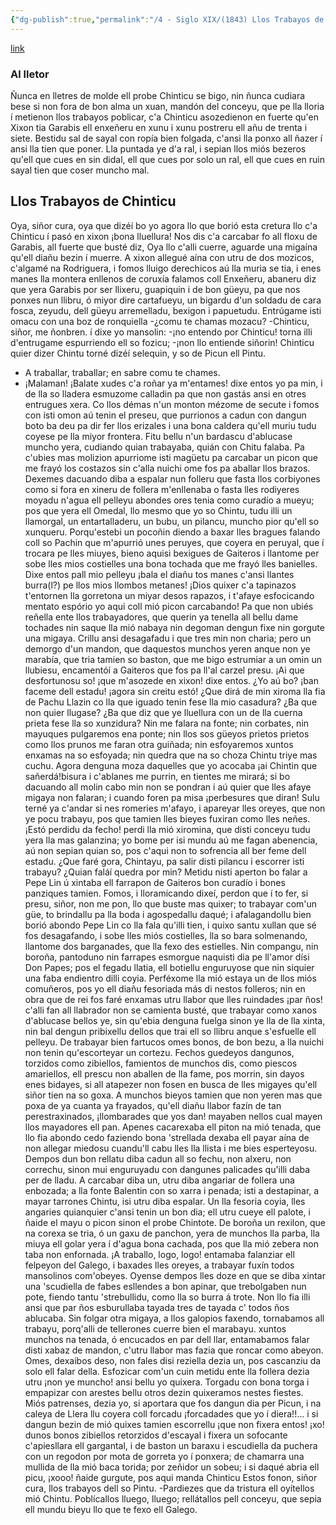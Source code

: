 ```yaml
---
{"dg-publish":true,"permalink":"/4 - Siglo XIX/(1843) Llos Trabayos de Chinticu/","tags":["#Siglo_19","a1843","central","Juan_Junquera_Huergo","escrito","Gijón","poema"]}
---
```


[link](https://bibliotecavirtual.asturias.es/i18n/consulta/registro.cmd?id=1489)

### Al lletor

Ñunca en lletres de molde
ell probe Chinticu se bigo,
nin ñunca cudiara bese
si non fora de bon alma
un xuan, mandón del conceyu,
que pe lla lloria í metienon
llos trabayos poblicar,
c'a Chinticu asozedienon
en fuerte qu'en Xixon tia
Garabis ell enxeñeru
en xunu i xunu postreru
ell añu de trenta i siete.
Bestidu sal de sayal
con ropía bien folgada,
c'ansi lla ponxo all ñazer
í ansi lla tien que poner.
Lla puntada ye d'a ral,
i sepian llos miós bezeros
qu'ell que cues en sin didal,
ell que cues por solo un ral,
ell que cues en ruin sayal
tien que coser muncho mal.

## Llos Trabayos de Chinticu

Oya, siñor cura, oya
que dizéí bo yo agora
llo que borió esta cretura
llo c'a Chinticu í pasó
en xixon ¡bona lluellura!
Nos dis c'a carcabar fo
all floxu de Garabis,
all fuerte que busté diz,
Oya llo c'alli cuerre,
aguarde una migaína
qu'ell diañu bezin í muerre.
A xixon allegué aína
con utru de dos mozicos,
c'algamé na Rodriguera,
i fomos lluigo derechicos
aú lla muria se tia,
i enes manes lla montera
enllenos de coruxía
falamos coll Enxeñeru,
abaneru diz que yera
Garabis por ser llixeru,
guapiquin i de bon güeyu,
pa que nos ponxes nun llibru,
ó miyor dire cartafueyu,
un bigardu d'un soldadu
de cara fosca, zeyudu,
dell güeyu arremelladu,
bexigon i papuetudu.
Entrúgame isti omacu
con una boz de ronquiella
-¿comu te chamas mozacu?
-Chinticu, siñor, me ñonbren.
í dixe yo mansolin:
-¡no entendo por Chinticu!
torna illi d'entrugame
espurriendo ell so fozicu;
-¡non llo entiende siñorin!
Chinticu quier dizer Chintu
torné dizéí selequin,
y so de Picun ell Pintu.
- A traballar, traballar;
en sabre comu te chames.
- ¡Malaman! ¡Balate xudes
c'a roñar ya m'entames!
dixe entos yo pa min,
i de lla so lladera
esmuzome calladin
pa que non gastás ansi
en otres entrugues xera.
Co llos démas n'un monton
mézome de secute
i fomos con isti omon
aú tenin el preseu,
que purrionos a cadun
con dangun boto ba deu
pa dir fer llos erizales
i una bona caldera
qu'ell muriu tudu coyese
pe lla miyor frontera.
Fitu bellu n'un bardascu
d'ablucase muncho yera,
cudiando quian trabayaba,
quián con Chitu falaba.
Pa c'ubies mas molizion
apurriome isti magüetu
pa carcabar un picon
que me frayó los costazos
sin c'alla nuichi ome
fos pa aballar llos brazos.
Dexemes dacuando diba
a espalar nun folleru
que fasta llos corbiyones
como si fora en xineru
de follera m'enllenaba
o fasta lles rodiyeres
moyadu n'agua ell pelleyu
abondes ores tenia
como curadío a mueyu;
pos que yera ell Omedal,
llo mesmo que yo so Chintu,
tudu illi un llamorgal,
un entartalladeru,
un bubu, un pilancu,
muncho pior qu'ell so xunqueru.
Porqu'estebi un pocoñin
diendo a baxar lles bragues
falando coll so Pachin
que m'apurrió unes peruyes,
que coyera en peruyal,
que í trocara pe lles miuyes,
bieno aquisi bexigues
de Gaiteros i llantome
per sobe lles mios costielles
una bona tochada
que me frayó lles banielles.
Dixe entos pall mio pelleyu
¡bala el diañu tos manes
c'ansi llantes burra(l?)
pe llos mios llombos metanes!
¡Dios quixer c'a tapinazos
t'entornen lla gorretona
un miyar desos rapazos,
i t'afaye esfocicando
mentato espório yo aqui
coll mió picon carcabando!
Pa que non ubiés reñella
ente llos trabayadores,
que querin ya tenella
all bellu dame tochades
nin saque lla mió nabaya
nin degoman dengun fixe
nin gorgute una migaya.
Crillu ansi desagafadu
i que tres min non charia;
pero un demorgo d'un mandon,
que daquestos munchos yeren
anque non ye marabía,
que tria tamien so baston,
que me bigo estrumiar
a un omin un llubiesu,
encamentóí a Gaiteros
que fos pa ll'al carzel presu.
¡Ai que desfortunosu so!
¡que m'asozede en xixon!
dixe entos. ¿Yo aú bo?
¡ban faceme dell estadu!
¡agora sin creitu estó!
¿Que dirá de min xiroma
lla fia de Pachu Llazin
co lla que iguado tenin
fese lla mio casadura?
¿Ba que non quier llugase?
¿Ba que diz que ye lluellura
con un de lla cuerna prieta
fese lla so xunzidura?
Nin me falara na fonte;
nin corbates, nin mayuques
pulgaremos ena ponte;
nin llos sos güeyos prietos
prietos como llos prunos
me faran otra guiñada;
nin esfoyaremos xuntos
enxamas na so esfoyada;
nin quedra que na so choza
Chintu triye mas cuchu.
Agora denguna moza
daquelles que yo acocaba
¡ai Chintin que sañerdá!bisura
i c'ablanes me purrin,
en tientes me mirará;
si bo dacuando all molin
cabo min non se pondran
i aú quier que lles afaye
migaya non falaran;
i cuando foren pa misa
¡perbesures que diran!
Sulu terné ya c'andar
si nes romeries m'afayo,
i apareyar lles oreyes,
que non ye pocu trabayu,
pos que tamien lles bieyes
fuxiran como lles neñes.
¡Estó perdidu da fecho!
perdi lla mió xiromina,
que disti conceyu tudu
yera lla mas galanzina;
yo bome per isi mundu
aú me fagan abenencia,
aú non sepian quian so,
pos c'aqui non to sofrencia
all ber feme dell estadu.
¿Que faré gora, Chintayu,
pa salir disti pilancu
i escorrer isti trabayu?
¿Quian faláí quedra por min?
Metidu nisti aperton
bo falar a Pepe Lin
ú xintaba ell farrapon
de Gaiteros bon curadío
i bones panziques tamien.
Fomos, i lloramicando
dixeí, perdon que í to fer,
si presu, siñor, non me pon,
llo que buste mas quixer;
to trabayar com'un güe,
to brindallu pa lla boda
i agospedallu daqué;
i afalagandollu bien
borió abondo Pepe Lin
co lla fala qu'illi tien,
i quixo santu xullan
que sé fos desagafando,
i sobe lles miós costielles,
lla so bara solmenando,
llantome dos barganades,
que lla fexo des estielles.
Nin compangu, nin boroña,
pantoduno nin farrapes
esmorgue naquisti dia
pe ll'amor dísi Don Papes;
pos el fegadu llatia,
ell botiellu enguruyose
que nin siquier una faba
endientro dilli coyia.
Perféxome lla mió estaya
un de llos miós comuñeros,
pos yo ell diañu fesoriada
más di nestos folleros;
nin en obra que de rei fos
faré enxamas utru llabor
que lles ruindades ¡par ños!
c'alli fan all llabrador
non se camienta busté,
que trabayar como xanos
d'ablucase bellos ye,
sin qu'ebia denguna fuelga
sinon ye lla de lla xinta,
nin bal dengun pribixellu
dellos que trai ell so llibru
anque s'esfuelle ell pelleyu.
De trabayar bien fartucos
omes bonos, de bon bezu,
a lla nuichi non tenin
qu'escorteyar un cortezu.
Fechos guedeyos dangunos,
torzidos como zibiellos,
famientos de munchos dis,
como piescos amariellos,
ell prescu non aballen
de lla fame, pos morrin,
sin dayos enes bidayes,
si all atapezer non fosen
en busca de lles migayes
qu'ell siñor tien na so goxa.
A munchos bieyos tamien
que non yeren mas que poxa
de ya cuanta ya frayados,
qu'ell diañu llabor fazín
de tan perestraxinados,
¡llombarades que yos dan!
mayaben nellos cual mayen
llos mayadores ell pan.
Apenes cacarexaba
ell piton na mió tenada,
que llo fia abondo cedo
faziendo bona 'strellada
dexaba ell payar aína
de non allegar miedosu
cuandu'll cabu lles lla llista
i me bies esperteyosu.
Dempos dun bon rellatu
diba cadun all so fechu,
non alxeru, non correchu,
sinon mui enguruyadu
con dangunes palicades
qu'illi daba per de lladu.
A carcabar diba un,
utru diba angariar
de follera una enbozada;
a lla fonte Balentin
con so xarra i penada;
isti a destapinar,
a mayar tarrones Chintu,
isi utru diba espalar.
Un lla fesoria coyia,
lles angaries quianquier
c'ansi tenin un bon dia;
ell utru cueye ell palote,
i ñaide el mayu o picon
sinon el probe Chintote.
De boroña un rexilon,
que na corexa se tria,
ó un gaxu de panchon,
yera de munchos lla parba,
lla miuya ell golar yera
í d'agua bona cachada,
pos que lla mió zebera
non taba non enfornada.
¡A traballo, logo, logo!
entamaba falanziar
ell felpeyon del Galego,
i baxades lles oreyes,
a trabayar fuxín todos
mansolinos com'obeyes.
Oyense dempos lles doze
en que se diba xintar
una 'scudiella de fabes
esllendes a bon apinar,
que trebolgaben nun pote,
fiendo tantu 'strebullidu,
como lla so burra á trote.
Non llo fia illi ansi
que par ños esburullaba
tayada tres de tayada
c' todos ños ablucaba.
Sin folgar otra migaya,
a llos galopios faxendo,
tornabamos all trabayu,
porq'alli de tellerones
cuerre bien el marabayu.
xuntos munchos na tenada,
ó encucados en par dell llar,
entamabamos falar
disti xabaz de mandon,
c'utru llabor mas fazia
que roncar como abeyon.
Omes, dexaibos deso,
non fales disi reziella
dezia un, pos cascanziu
da solo ell falar della.
Esfozicar com'un cuin
metidu ente lla follera
dezia utru ¡non ye muncho!
ansi bellu yo quixera.
Torgadu con bona torga
i empapizar con arestes
bellu otros dezin
quixeramos nestes fiestes.
Miós patrenses, dezia yo,
si aportara que fos
dangun dia per Picun,
i na caleya de Llera
llu coyera coll forcadu
¡forcadades que yo í diera!!...
i si dangun bezin de mió
quixes tamien escorrellu
¡que non fixera entos! ¡xo!
dunos bonos zibiellos
retorzidos d'escayal
i fixera un sofocante
c'apiesllara ell gargantal,
i de baston un baraxu
i escudiella da puchera
con un regodon por mota
de gorreta yo í ponxera;
de chamarra una mullida
de lla mió baca torida;
por zeñidor un sobeu;
i si daqué abria ell picu,
¡xooo! ñaide gurgute,
pos aqui manda Chinticu
Estos fonon, siñor cura,
llos trabayos dell so Pintu.
-Pardiezes que da tristura
ell oyítellos mió Chintu.
Poblícallos lluego, lluego;
rellátallos pell conceyu,
que sepia ell mundu bieyu
llo que te fexo ell Galego.